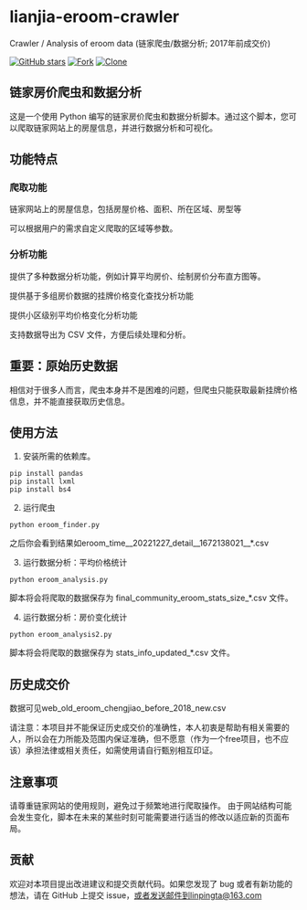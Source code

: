 # lianjia-eroom-crawler
Crawler / Analysis of eroom data (链家爬虫/数据分析; 2017年前成交价)

[![GitHub stars](https://img.shields.io/github/stars/linpingta/easy-tools-for-hand.svg?style=social&label=Star)](https://github.com/linpingta/lianjia-eroom-crawler/stargazers)
[![Fork](https://img.shields.io/badge/-Fork-green?logo=github&style=for-the-badge)](https://github.com/linpingta/lianjia-eroom-crawler/fork)
[![Clone](https://img.shields.io/badge/Clone-HTTPS-blue.svg)](https://github.com/linpingta/lianjia-eroom-crawler.git)

## 链家房价爬虫和数据分析
这是一个使用 Python 编写的链家房价爬虫和数据分析脚本。通过这个脚本，您可以爬取链家网站上的房屋信息，并进行数据分析和可视化。

## 功能特点
### 爬取功能
链家网站上的房屋信息，包括房屋价格、面积、所在区域、房型等

可以根据用户的需求自定义爬取的区域等参数。

### 分析功能
提供了多种数据分析功能，例如计算平均房价、绘制房价分布直方图等。

提供基于多组房价数据的挂牌价格变化查找分析功能

提供小区级别平均价格变化分析功能

支持数据导出为 CSV 文件，方便后续处理和分析。

## 重要：原始历史数据
相信对于很多人而言，爬虫本身并不是困难的问题，但爬虫只能获取最新挂牌价格信息，并不能直接获取历史信息。

## 使用方法

1. 安装所需的依赖库。

```
pip install pandas
pip install lxml
pip install bs4

```

2. 运行爬虫

```
python eroom_finder.py
```
之后你会看到结果如eroom_time__20221227_detail__1672138021__*.csv


3. 运行数据分析：平均价格统计

```
python eroom_analysis.py
```
脚本将会将爬取的数据保存为 final_community_eroom_stats_size_*.csv 文件。

4. 运行数据分析：房价变化统计

```
python eroom_analysis2.py
```
脚本将会将爬取的数据保存为 stats_info_updated_*.csv 文件。

## 历史成交价

数据可见web_old_eroom_chengjiao_before_2018_new.csv

请注意：本项目并不能保证历史成交价的准确性，本人初衷是帮助有相关需要的人，所以会在力所能及范围内保证准确，但不愿意（作为一个free项目，也不应该）承担法律或相关责任，如需使用请自行甄别相互印证。


## 注意事项
请尊重链家网站的使用规则，避免过于频繁地进行爬取操作。
由于网站结构可能会发生变化，脚本在未来的某些时刻可能需要进行适当的修改以适应新的页面布局。

## 贡献
欢迎对本项目提出改进建议和提交贡献代码。如果您发现了 bug 或者有新功能的想法，请在 GitHub 上提交 issue，或者发送邮件到linpingta@163.com


